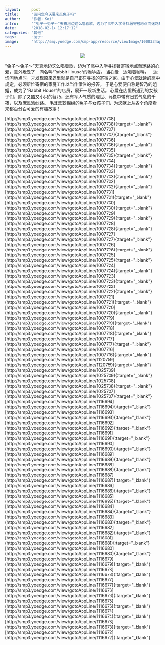 ```yaml
---
layout:     post
title:      "请问您今天要来点兔子吗"
author:     "作者：Koi"
intro:      "“兔子～兔子～”天真地边这么唱着歌，边为了高中入学寻找著寄宿地点而迷路的心爱，意外发现了一间名叫“Rabbit House”的咖啡店。 当心爱一边喝着咖啡，一边询问地点时，才发现原来这里就是自己正在寻找的寄宿之家。由于心爱就读的高中规定，必须帮忙寄宿的家庭工作以当作借住的报答。 于是心爱便自称是智乃的姐姐，成为了“Rabbit House”的店员，展开一段新生活。 心爱在店里所遇到的女孩子们，除了又酷又小只的智乃，还有军人气质的理世、沉稳中带有日式气息的千夜，以及庶民派纱路。 毛茸茸软绵绵的兔子与女孩子们，为您献上从各个角度看来都百分百可爱的有趣故事！"
date:       "2018-02-14 12:17:12"
categories: "其他"
tags:       "兔子"
image:      "http://smp.yoedge.com/smp-app/resource/viewImage/1000334appline.png"
---
```

<div style="text-align: center">
<p><img src="http://smp.yoedge.com/smp-app/resource/viewImage/1000334appline.png"/></p>
</div>
<p class="post-meta">
<span>“兔子～兔子～”天真地边这么唱着歌，边为了高中入学寻找著寄宿地点而迷路的心爱，意外发现了一间名叫“Rabbit House”的咖啡店。 当心爱一边喝着咖啡，一边询问地点时，才发现原来这里就是自己正在寻找的寄宿之家。由于心爱就读的高中规定，必须帮忙寄宿的家庭工作以当作借住的报答。 于是心爱便自称是智乃的姐姐，成为了“Rabbit House”的店员，展开一段新生活。 心爱在店里所遇到的女孩子们，除了又酷又小只的智乃，还有军人气质的理世、沉稳中带有日式气息的千夜，以及庶民派纱路。 毛茸茸软绵绵的兔子与女孩子们，为您献上从各个角度看来都百分百可爱的有趣故事！</span>
</p>
[http://smp3.yoedge.com/view/gotoAppLine/1007738](http://smp3.yoedge.com/view/gotoAppLine/1007738){:target="_blank"}
[http://smp3.yoedge.com/view/gotoAppLine/1007737](http://smp3.yoedge.com/view/gotoAppLine/1007737){:target="_blank"}
[http://smp3.yoedge.com/view/gotoAppLine/1007736](http://smp3.yoedge.com/view/gotoAppLine/1007736){:target="_blank"}
[http://smp3.yoedge.com/view/gotoAppLine/1007735](http://smp3.yoedge.com/view/gotoAppLine/1007735){:target="_blank"}
[http://smp3.yoedge.com/view/gotoAppLine/1007734](http://smp3.yoedge.com/view/gotoAppLine/1007734){:target="_blank"}
[http://smp3.yoedge.com/view/gotoAppLine/1007733](http://smp3.yoedge.com/view/gotoAppLine/1007733){:target="_blank"}
[http://smp3.yoedge.com/view/gotoAppLine/1007732](http://smp3.yoedge.com/view/gotoAppLine/1007732){:target="_blank"}
[http://smp3.yoedge.com/view/gotoAppLine/1007731](http://smp3.yoedge.com/view/gotoAppLine/1007731){:target="_blank"}
[http://smp3.yoedge.com/view/gotoAppLine/1007730](http://smp3.yoedge.com/view/gotoAppLine/1007730){:target="_blank"}
[http://smp3.yoedge.com/view/gotoAppLine/1007729](http://smp3.yoedge.com/view/gotoAppLine/1007729){:target="_blank"}
[http://smp3.yoedge.com/view/gotoAppLine/1007728](http://smp3.yoedge.com/view/gotoAppLine/1007728){:target="_blank"}
[http://smp3.yoedge.com/view/gotoAppLine/1007727](http://smp3.yoedge.com/view/gotoAppLine/1007727){:target="_blank"}
[http://smp3.yoedge.com/view/gotoAppLine/1007726](http://smp3.yoedge.com/view/gotoAppLine/1007726){:target="_blank"}
[http://smp3.yoedge.com/view/gotoAppLine/1007725](http://smp3.yoedge.com/view/gotoAppLine/1007725){:target="_blank"}
[http://smp3.yoedge.com/view/gotoAppLine/1007724](http://smp3.yoedge.com/view/gotoAppLine/1007724){:target="_blank"}
[http://smp3.yoedge.com/view/gotoAppLine/1007723](http://smp3.yoedge.com/view/gotoAppLine/1007723){:target="_blank"}
[http://smp3.yoedge.com/view/gotoAppLine/1007722](http://smp3.yoedge.com/view/gotoAppLine/1007722){:target="_blank"}
[http://smp3.yoedge.com/view/gotoAppLine/1007721](http://smp3.yoedge.com/view/gotoAppLine/1007721){:target="_blank"}
[http://smp3.yoedge.com/view/gotoAppLine/1007720](http://smp3.yoedge.com/view/gotoAppLine/1007720){:target="_blank"}
[http://smp3.yoedge.com/view/gotoAppLine/1007719](http://smp3.yoedge.com/view/gotoAppLine/1007719){:target="_blank"}
[http://smp3.yoedge.com/view/gotoAppLine/1007718](http://smp3.yoedge.com/view/gotoAppLine/1007718){:target="_blank"}
[http://smp3.yoedge.com/view/gotoAppLine/1007717](http://smp3.yoedge.com/view/gotoAppLine/1007717){:target="_blank"}
[http://smp3.yoedge.com/view/gotoAppLine/1007716](http://smp3.yoedge.com/view/gotoAppLine/1007716){:target="_blank"}
[http://smp3.yoedge.com/view/gotoAppLine/1120759](http://smp3.yoedge.com/view/gotoAppLine/1120759){:target="_blank"}
[http://smp3.yoedge.com/view/gotoAppLine/1025739](http://smp3.yoedge.com/view/gotoAppLine/1025739){:target="_blank"}
[http://smp3.yoedge.com/view/gotoAppLine/1025738](http://smp3.yoedge.com/view/gotoAppLine/1025738){:target="_blank"}
[http://smp3.yoedge.com/view/gotoAppLine/1025737](http://smp3.yoedge.com/view/gotoAppLine/1025737){:target="_blank"}
[http://smp3.yoedge.com/view/gotoAppLine/1116694](http://smp3.yoedge.com/view/gotoAppLine/1116694){:target="_blank"}
[http://smp3.yoedge.com/view/gotoAppLine/1116693](http://smp3.yoedge.com/view/gotoAppLine/1116693){:target="_blank"}
[http://smp3.yoedge.com/view/gotoAppLine/1116692](http://smp3.yoedge.com/view/gotoAppLine/1116692){:target="_blank"}
[http://smp3.yoedge.com/view/gotoAppLine/1116691](http://smp3.yoedge.com/view/gotoAppLine/1116691){:target="_blank"}
[http://smp3.yoedge.com/view/gotoAppLine/1116690](http://smp3.yoedge.com/view/gotoAppLine/1116690){:target="_blank"}
[http://smp3.yoedge.com/view/gotoAppLine/1116689](http://smp3.yoedge.com/view/gotoAppLine/1116689){:target="_blank"}
[http://smp3.yoedge.com/view/gotoAppLine/1116688](http://smp3.yoedge.com/view/gotoAppLine/1116688){:target="_blank"}
[http://smp3.yoedge.com/view/gotoAppLine/1116687](http://smp3.yoedge.com/view/gotoAppLine/1116687){:target="_blank"}
[http://smp3.yoedge.com/view/gotoAppLine/1116686](http://smp3.yoedge.com/view/gotoAppLine/1116686){:target="_blank"}
[http://smp3.yoedge.com/view/gotoAppLine/1116685](http://smp3.yoedge.com/view/gotoAppLine/1116685){:target="_blank"}
[http://smp3.yoedge.com/view/gotoAppLine/1116684](http://smp3.yoedge.com/view/gotoAppLine/1116684){:target="_blank"}
[http://smp3.yoedge.com/view/gotoAppLine/1116683](http://smp3.yoedge.com/view/gotoAppLine/1116683){:target="_blank"}
[http://smp3.yoedge.com/view/gotoAppLine/1116682](http://smp3.yoedge.com/view/gotoAppLine/1116682){:target="_blank"}
[http://smp3.yoedge.com/view/gotoAppLine/1116681](http://smp3.yoedge.com/view/gotoAppLine/1116681){:target="_blank"}
[http://smp3.yoedge.com/view/gotoAppLine/1116680](http://smp3.yoedge.com/view/gotoAppLine/1116680){:target="_blank"}
[http://smp3.yoedge.com/view/gotoAppLine/1116679](http://smp3.yoedge.com/view/gotoAppLine/1116679){:target="_blank"}
[http://smp3.yoedge.com/view/gotoAppLine/1116678](http://smp3.yoedge.com/view/gotoAppLine/1116678){:target="_blank"}
[http://smp3.yoedge.com/view/gotoAppLine/1116677](http://smp3.yoedge.com/view/gotoAppLine/1116677){:target="_blank"}
[http://smp3.yoedge.com/view/gotoAppLine/1116676](http://smp3.yoedge.com/view/gotoAppLine/1116676){:target="_blank"}
[http://smp3.yoedge.com/view/gotoAppLine/1116675](http://smp3.yoedge.com/view/gotoAppLine/1116675){:target="_blank"}
[http://smp3.yoedge.com/view/gotoAppLine/1116674](http://smp3.yoedge.com/view/gotoAppLine/1116674){:target="_blank"}
[http://smp3.yoedge.com/view/gotoAppLine/1116673](http://smp3.yoedge.com/view/gotoAppLine/1116673){:target="_blank"}
[http://smp3.yoedge.com/view/gotoAppLine/1116672](http://smp3.yoedge.com/view/gotoAppLine/1116672){:target="_blank"}


